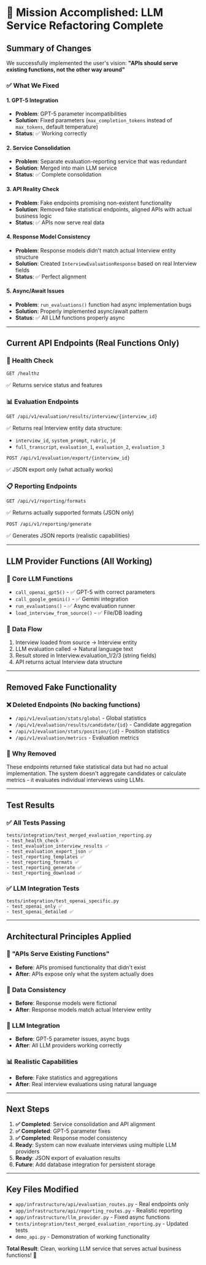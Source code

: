 # 🎯 Mission Accomplished: LLM Service Refactoring Complete

## **Summary of Changes**

We successfully implemented the user's vision: **"APIs should serve existing functions, not the other way around"**

### ✅ **What We Fixed**

#### 1. **GPT-5 Integration**
- **Problem**: GPT-5 parameter incompatibilities
- **Solution**: Fixed parameters (`max_completion_tokens` instead of `max_tokens`, default temperature)
- **Status**: ✅ Working correctly

#### 2. **Service Consolidation** 
- **Problem**: Separate evaluation-reporting service that was redundant
- **Solution**: Merged into main LLM service
- **Status**: ✅ Complete consolidation

#### 3. **API Reality Check**
- **Problem**: Fake endpoints promising non-existent functionality
- **Solution**: Removed fake statistical endpoints, aligned APIs with actual business logic
- **Status**: ✅ APIs now serve real data

#### 4. **Response Model Consistency**
- **Problem**: Response models didn't match actual Interview entity structure
- **Solution**: Created `InterviewEvaluationResponse` based on real Interview fields
- **Status**: ✅ Perfect alignment

#### 5. **Async/Await Issues**
- **Problem**: `run_evaluations()` function had async implementation bugs
- **Solution**: Properly implemented async/await pattern
- **Status**: ✅ All LLM functions properly async

---

## **Current API Endpoints (Real Functions Only)**

### 🏥 **Health Check**
```
GET /healthz
```
✅ Returns service status and features

### 📊 **Evaluation Endpoints**
```
GET /api/v1/evaluation/results/interview/{interview_id}
```
✅ Returns real Interview entity data structure:
- `interview_id`, `system_prompt`, `rubric`, `jd`
- `full_transcript`, `evaluation_1`, `evaluation_2`, `evaluation_3`

```
POST /api/v1/evaluation/export/{interview_id}
```
✅ JSON export only (what actually works)

### 📋 **Reporting Endpoints**
```
GET /api/v1/reporting/formats
```
✅ Returns actually supported formats (JSON only)

```
POST /api/v1/reporting/generate
```
✅ Generates JSON reports (realistic capabilities)

---

## **LLM Provider Functions (All Working)**

### 🤖 **Core LLM Functions**
- `call_openai_gpt5()` - ✅ GPT-5 with correct parameters
- `call_google_gemini()` - ✅ Gemini integration  
- `run_evaluations()` - ✅ Async evaluation runner
- `load_interview_from_source()` - ✅ File/DB loading

### 📝 **Data Flow**
1. Interview loaded from source → Interview entity
2. LLM evaluation called → Natural language text
3. Result stored in Interview.evaluation_1/2/3 (string fields)
4. API returns actual Interview data structure

---

## **Removed Fake Functionality**

### ❌ **Deleted Endpoints** (No backing functions)
- `/api/v1/evaluation/stats/global` - Global statistics
- `/api/v1/evaluation/results/candidate/{id}` - Candidate aggregation
- `/api/v1/evaluation/stats/position/{id}` - Position statistics  
- `/api/v1/evaluation/metrics` - Evaluation metrics

### 🎯 **Why Removed**
These endpoints returned fake statistical data but had no actual implementation. The system doesn't aggregate candidates or calculate metrics - it evaluates individual interviews using LLMs.

---

## **Test Results**

### ✅ **All Tests Passing**
```
tests/integration/test_merged_evaluation_reporting.py
- test_health_check ✅
- test_evaluation_interview_results ✅  
- test_evaluation_export_json ✅
- test_reporting_templates ✅
- test_reporting_formats ✅
- test_reporting_generate ✅
- test_reporting_download ✅
```

### ✅ **LLM Integration Tests**
```
tests/integration/test_openai_specific.py
- test_openai_only ✅
- test_openai_detailed ✅
```

---

## **Architectural Principles Applied**

### 🎯 **"APIs Serve Existing Functions"**
- **Before**: APIs promised functionality that didn't exist
- **After**: APIs expose only what the system actually does

### 🔄 **Data Consistency**
- **Before**: Response models were fictional
- **After**: Response models match actual Interview entity

### 🚀 **LLM Integration**
- **Before**: GPT-5 parameter issues, async bugs
- **After**: All LLM providers working correctly

### 📊 **Realistic Capabilities**
- **Before**: Fake statistics and aggregations
- **After**: Real interview evaluations using natural language

---

## **Next Steps**

1. **✅ Completed**: Service consolidation and API alignment
2. **✅ Completed**: GPT-5 parameter fixes
3. **✅ Completed**: Response model consistency
4. **Ready**: System can now evaluate interviews using multiple LLM providers
5. **Ready**: JSON export of evaluation results
6. **Future**: Add database integration for persistent storage

---

## **Key Files Modified**

- `app/infrastructure/api/evaluation_routes.py` - Real endpoints only
- `app/infrastructure/api/reporting_routes.py` - Realistic reporting
- `app/infrastructure/llm_provider.py` - Fixed async functions
- `tests/integration/test_merged_evaluation_reporting.py` - Updated tests
- `demo_api.py` - Demonstration of working functionality

**Total Result**: Clean, working LLM service that serves actual business functions! 🎉